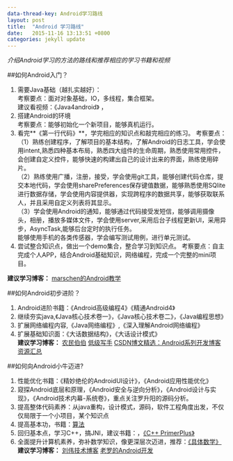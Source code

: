 ```yaml
---
data-thread-key: Android学习路线
layout: post
title:  "Android 学习路线"
date:   2015-11-16 13:13:51 +0800
categories: jekyll update
---
```

*介绍Android学习的方法的路线和推荐相应的学习书籍和视频*

##如何Android入门？
 1. 需要Java基础（越扎实越好）：   
考察要点：面对对象基础，IO，多线程，集合框架。  
建议看视频：《Java4android》 ，
2. 搭建Android的环境   
考察要点：能够初始化一个新项目，能够真机运行。
3. 看完**《第一行代码》**，学完相应的知识点和敲完相应的练习。
考察要点：   
（1）熟练创建程序，了解项目的基本结构，了解Android的日志工具，学会使用intent,熟悉四种基本布局，熟悉四大组件的生命周期，熟悉使用常用控件，会创建自定义控件，能够快速的构建出自己的设计出来的界面，熟练使用碎片。   
（2）熟练使用广播，注册，接受，学会使用git工具，能够创建代码仓库，提交本地代码，学会使用sharePreferences保存键值数据，能够熟悉使用SQlite进行数据存储，学会使用内容提供器，实现跨程序的数据共享，能够获取联系人，并且采用自定义列表将其显示。   
（3）学会使用Android的通知，能够通过代码接受发短信，能够调用摄像头，相册，播放多媒体文件，学会使用server,采用后台子线程更新UI，采用异步，AsyncTask,能够后台定时的执行任务。   
能够使用手机的各类传感器，学会编写测试用例，进行单元测试。
4. 尝试整合知识点，做出一个demo集合，整合学习到知识点。
考察要点：自主完成个人APP，结合Android基础知识，网络编程，完成一个完整的mini项目。

**建议学习博客：**
<a href="http://www.marschen.com/portal.php">marschen的Android教学</a>

##如何Android初步进阶？

1. Android进阶书籍：《Android高级编程4》《精通Android4》
2. 继续夯实java,《Java核心技术卷一》，《Java核心技术卷二》，《Java编程思想》
3. 扩展网络编程内容,《Java网络编程》,《深入理解Android网络编程》
4. 扩展基础知识面：《大话数据结构》，《大话设计模式》   
 **建议学习博客：**
<a href="http://over140.cnblogs.com/">农民伯伯</a>
<a href="http://byandby.iteye.com/ ">低级写手</a>
<a href="http://www.csdn.net/article/2011-08-30/303833 ">CSDN博文精选：Android系列开发博客资源汇总</a>



##如何向Android小牛迈进?
1. 性能优化书籍：《精妙绝伦的AndroidUI设计》，《Android应用性能优化》
2. 窥探Android底层和原理，《Android安全与逆向分析》，《Android设计与实现》，《Android技术内幕-系统卷》，重点关注罗升阳的源码分析。
3. 提高整体代码素养：从java重构，设计模式，源码，软件工程角度出发，不仅仅局限于一个小项目，某个知识点
4. 提高基本功，书籍：<a href="http://book.douban.com/subject/10432347/">算法</a>
5. 回归基本点，学习C++，搞JNI，建议书籍：，<a href="http://www.linuxidc.com/Linux/2014-05/101227.htm">《C++ PrimerPlus》</a>
6. 全面提升计算机素养，弥补数学知识，像更深层次迈进，推荐：<a href="http://book.douban.com/subject/21323941/">《具体数学》</a>
**建议学习博客：**
<a href="http://blog.csdn.net/lovelion">刘伟技术博客</a>
<a href="http://blog.csdn.net/Luoshengyang?viewmode=contents.com">老罗的Android开发</a>

